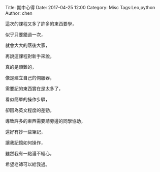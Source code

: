 Title: 期中心得
Date: 2017-04-25 12:00
Category: Misc
Tags:Leo,python
Author: chen


<!-- PELICAN_END_SUMMARY -->

這次的課程又多了許多的東西要學，

似乎只要錯過一次，

就會大大的落後大家，

再說這課程對新手來說，

真的是頗難的，

像是建立自己的伺服器，

需要記的東西實在是太多了，

看似簡單的操作步驟，

卻因為英文程度的差勁，

導致許多的東西需要請旁邊的同學協助，

還好有抄一些筆記，

讓我記憶如何操作，

雖然我有一點漫不經心，

希望老師可以給我過。
